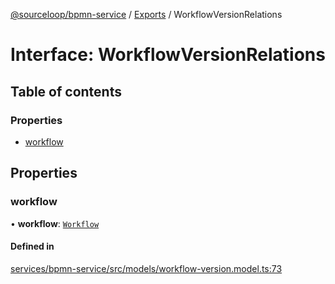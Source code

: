 [@sourceloop/bpmn-service](../README.md) / [Exports](../modules.md) / WorkflowVersionRelations

# Interface: WorkflowVersionRelations

## Table of contents

### Properties

- [workflow](WorkflowVersionRelations.md#workflow)

## Properties

### workflow

• **workflow**: [`Workflow`](../classes/Workflow.md)

#### Defined in

[services/bpmn-service/src/models/workflow-version.model.ts:73](https://github.com/codeweb05/repo1/blob/a4cf318/services/bpmn-service/src/models/workflow-version.model.ts#L73)
